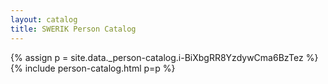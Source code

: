 ```yaml
---
layout: catalog
title: SWERIK Person Catalog
---
```

{% assign p = site.data._person-catalog.i-BiXbgRR8YzdywCma6BzTez %}
{% include person-catalog.html p=p %}

